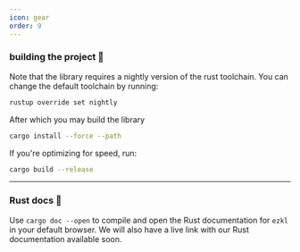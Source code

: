 ```yaml
---
icon: gear
order: 9
---
```


### building the project 🔨
Note that the library requires a nightly version of the rust toolchain. You can change the default toolchain by running:
```bash
rustup override set nightly
```

After which you may build the library
```bash
cargo install --force --path
```

If you're optimizing for speed, run:
```bash
cargo build --release
```
---------
### Rust docs 📖

Use `cargo doc --open` to compile and open the Rust documentation for `ezkl` in your default browser. We will also have a live link with our Rust documentation available soon.